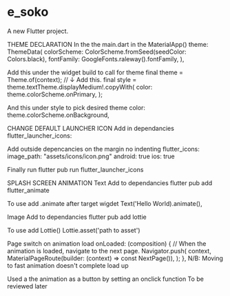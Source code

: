 # e_soko

A new Flutter project.

THEME DECLARATION
In the the main.dart in the MaterialApp()
    theme: ThemeData(
            colorScheme: ColorScheme.fromSeed(seedColor: Colors.black),
            fontFamily: GoogleFonts.raleway().fontFamily,
        ),

Add this under the widget build to call for theme
    final theme = Theme.of(context);
    // ↓ Add this.
    final style = theme.textTheme.displayMedium!.copyWith(
      color: theme.colorScheme.onPrimary,
    );

And this under style to pick desired theme
    color: theme.colorScheme.onBackground,


CHANGE DEFAULT LAUNCHER ICON
Add in dependancies
    flutter_launcher_icons: 

Add outside depencancies on the margin no indenting
    flutter_icons:
        image_path: "assets/icons/icon.png"
        android: true
        ios: true

Finally run 
    flutter pub run flutter_launcher_icons

SPLASH SCREEN ANIMATION
Text
Add to dependancies
    flutter pub add flutter_animate

To use add .animate after target wigdet
    Text('Hello World).animate(),

Image
Add to dependancies
    flutter pub add lottie

To use add Lottie()
    Lottie.asset('path to asset')

Page switch on animation load
    onLoaded: (composition) {
        // When the animation is loaded, navigate to the next page.
        Navigator.push(
            context,
            MaterialPageRoute(builder: (context) => const NextPage()),
        );
    },
N/B: Moving to fast animation doesn't complete load up

Used a the animation as a button by setting an onclick function
To be reviewed later
